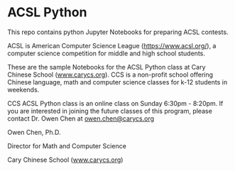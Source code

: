 # ACSL Python
This repo contains python Jupyter Notebooks for preparing ACSL contests.

ACSL is American Computer Science League (https://www.acsl.org/), a computer science competition for middle and high school students.

These are the sample Notebooks for the ACSL Python class at Cary Chinese School (www.carycs.org).  CCS is a non-profit school offering Chinese language, math and computer science classes for k-12 students in weekends. 

CCS ACSL Python class is an online class on Sunday 6:30pm - 8:20pm.   If you are interested in joining the future classes of this program, please contact Dr. Owen Chen at owen.chen@carycs.org  

Owen Chen, Ph.D.  

Director for Math and Computer Science  

Cary Chinese School (www.carycs.org)
